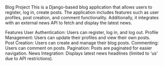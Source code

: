Blog Project
This is a Django-based blog application that allows users to register, log in, create posts. 
The application includes features such as user profiles, post creation, and comment functionality. Additionally, it integrates with an external news API to fetch and display the latest news.

Features
User Authentication: Users can register, log in, and log out.
Profile Management: Users can update their profiles and view their own posts.
Post Creation: Users can create and manage their blog posts.
Commenting: Users can comment on posts.
Pagination: Posts are paginated for easier navigation.
News Integration: Displays latest news headlines (limited to 'us' due to API restrictions).
